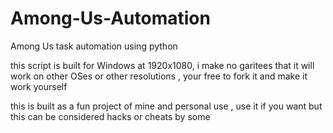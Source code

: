 # Among-Us-Automation
Among Us task automation using python

this script is built for Windows at 1920x1080, i make no garitees that it will work on other OSes or other resolutions , your free to fork it and make it work yourself

this is built as a fun project of mine and personal use , use it if you want but this can be considered hacks or cheats by some 



